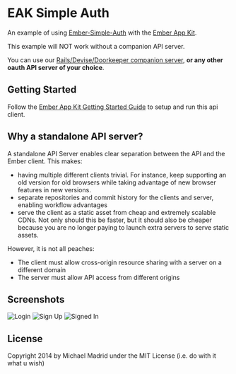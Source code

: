 # EAK Simple Auth

An example of using [Ember-Simple-Auth](https://github.com/simplabs/ember-simple-auth) with the
[Ember App Kit](https://github.com/stefanpenner/ember-app-kit).

This example will NOT work without a companion API server.


You can use our [Rails/Devise/Doorkeeper companion server](https://github.com/digitalplaywright/eak-simple-auth-blog-server),
**or any other oauth API server of your choice**.

## Getting Started

Follow the [Ember App Kit Getting Started Guide](http://iamstef.net/ember-app-kit/guides/getting-started.html) to setup and run this api client.

## Why a standalone API server?

A standalone API Server enables clear separation between the API and the Ember client. This makes:

* having multiple different clients trivial. For instance, keep supporting an old version for old browsers while taking advantage of new browser features in new versions.
* separate repositories and commit history for the clients and server, enabling workflow advantages
* serve the client as a static asset from cheap and extremely scalable CDNs. Not only should this be faster, but it should also be cheaper because you are no longer paying to launch extra servers to serve static assets.

However, it is not all peaches:

* The client must allow cross-origin resource sharing with a server on a different domain
* The server must allow API access from different origins

## Screenshots

![Login](/public/assets/images/login.png "Login")
![Sign Up](/public/assets/images/signup.png "Sign Up")
![Signed In](/public/assets/images/signedin.png "Signed In")

## License

Copyright 2014 by Michael Madrid under the MIT License (i.e. do with it what u wish)

